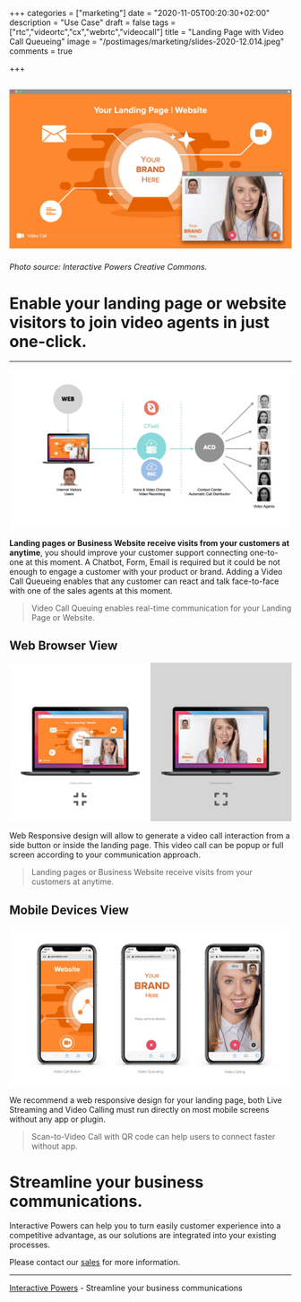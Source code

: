 +++
categories = ["marketing"]
date = "2020-11-05T00:20:30+02:00"
description = "Use Case"
draft = false
tags = ["rtc","videortc","cx","webrtc","videocall"]
title = "Landing Page with Video Call Queueing"
image = "/postimages/marketing/slides-2020-12.014.jpeg"
comments = true

+++

![Landing Web Page & Video Call](/postimages/marketing/slides-2020-12.014.jpeg)
-------
###### Photo source: Interactive Powers Creative Commons.

# Enable your landing page or website visitors to join video agents in just one-click.
---

![Landing Web Page & Video Call](/postimages/marketing/slides-2020-12.031.jpeg)

**Landing pages or Business Website receive visits from your customers at anytime**, you should improve your customer support connecting one-to-one at this moment. A Chatbot, Form, Email is required but it could be not enough to engage a customer with your product or brand. Adding a Video Call Queueing enables that any customer can react and talk face-to-face with one of the sales agents at this moment.

> Video Call Queuing enables real-time communication for your Landing Page or Website.

##	Web Browser View

![Landing Web Page & Video Call](/postimages/marketing/slides-2020-12.017.jpeg)

Web Responsive design will allow to generate a video call interaction from a side button or inside the landing page. This video call can be popup or full screen according to your communication approach.

> Landing pages or Business Website receive visits from your customers at anytime.

##	Mobile Devices View

![Landing Web Page & Video Call](/postimages/marketing/slides-2020-12.018.jpeg)

We recommend a web responsive design for your landing page, both Live Streaming and Video Calling must run directly on most mobile screens without any app or plugin.

> Scan-to-Video Call with QR code can help users to connect faster without app.

#	Streamline your business communications.

Interactive Powers can help you to turn easily customer experience into a competitive advantage, as our solutions are integrated into your existing processes.

Please contact our [sales](https://www.ivrpowers.com/support-services/) for more information.

---
[Interactive Powers](https://www.ivrpowers.com/) - Streamline your business communications
